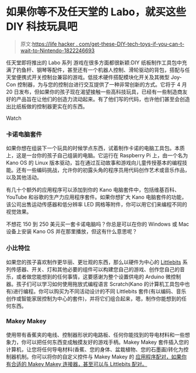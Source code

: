 # 如果你等不及任天堂的 Labo，就买这些 DIY 科技玩具吧

> 原文:[https://life hacker . com/get-these-DIY-tech-toys-if-you-can-t-wait-to-Nintendo-1822246693](https://lifehacker.com/get-these-diy-tech-toys-if-you-can-t-wait-for-nintendo-1822246693)

任天堂即将推出的 Labo 系列 游戏在很多方面都很新颖:DIY 纸板制作工具包中充满了钓鱼杆、钢琴等配件，甚至还有一个机器人控制、滑轮驱动的背包，搭配与任天堂便携式开关控制台兼容的游戏。低技术硬件搭配模块化开关及其微型 Joy-Con 控制器，为与您的控制台进行交互提供了一种非常创新的方式。它将于 4 月 20 日发布，但如果你的孩子现在渴望接触一些高科技玩具，已经有一些制造商友好的产品旨在让他们的创造力流动起来。有了他们写的代码，也许他们甚至会创造出比纸板做的控制器更实在的东西。

Watch

### **卡诺电脑套件**

如果你想在组装下一个玩具的时候学点东西，试着制作卡诺的电脑工具包。本质上，这是一台你的孩子自己组装的电脑。它运行在 Raspberry Pi 上，由一个名为 Kano OS 的 Linux 版本驱动，旨在通过互动故事和游戏向儿童传授基本的编程技能。还有一些编码挑战，允许你的初露头角的程序员用代码创作艺术或音乐作品，以及其他活动。

有几十个额外的应用程序可以添加到你的 Kano 电脑套件中，包括维基百科、YouTube 和谷歌的生产力应用程序套件。如果你想扩大 Kano 电脑套件的功能，该公司出售运动传感器和低分辨率 LED 网格等附件，你可以用它们来编程不同的视觉效果。

不想花 150 到 250 美元买一套卡诺电脑吗？你总是可以在你的 Windows 或 Mac 设备上安装 Kano OS 并在那里播放，但这有什么意思呢？

### **小比特位**

如果您的孩子喜欢制作更华丽、更壮观的东西，那么以硬件为中心的 [Littlebits](https://littlebits.cc/) 系列传感器、开关、灯和其他必要的组件可以构建您自己的游戏、创作您自己的音乐，或者做您能想到的任何事情，这要感谢为整个设置供电的 Arduino 微控制器。孩子们可以学习如何使用拖放式编程语言 Scratch(Kano 的计算机工具包中也有)进行编程。你可以购买为不同活动设计的不同 Littlebits 套件(有以编码、音乐创作或智能家居控制为中心的套件)，并将它们组合起来，嗯，制作你能想到的任何东西。

### **Makey Makey**

使用带有香蕉夹的电线、控制器形状的电路板、任何你能找到的导电材料和一些想象力，你可以把任何东西变成触摸友好的游戏手柄。Makey Makey 套件插入您的计算机，让您将任何导电材料(香蕉、您的身体、盆栽植物、您的石墨画)转化为控制器机制。你可以将你的自定义控件与 Makey Makey 的 [应用程序配对，如果你有合适的 Makey Makey 连接器，甚至可以与 Littlebits 配对。](https://makeymakey.com/apps/)
